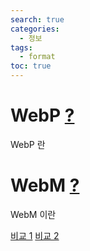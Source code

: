 ```yaml
---
search: true
categories: 
  - 정보
tags: 
  - format
toc: true
---
```

# WebP  [?](https://ko.wikipedia.org/wiki/WebP)
WebP 란


# WebM  [?](https://ko.wikipedia.org/wiki/WebM)
WebM 이란

[비교 1](https://corydowdy.com/blog/apng-vs-webp-vs-gif)
[비교 2](https://kr.bandisoft.com/honeycam/help/file_format/)
<!--stackedit_data:
eyJoaXN0b3J5IjpbMTEzMzIwODk2NywtMTA4NDI2MzU1XX0=
-->